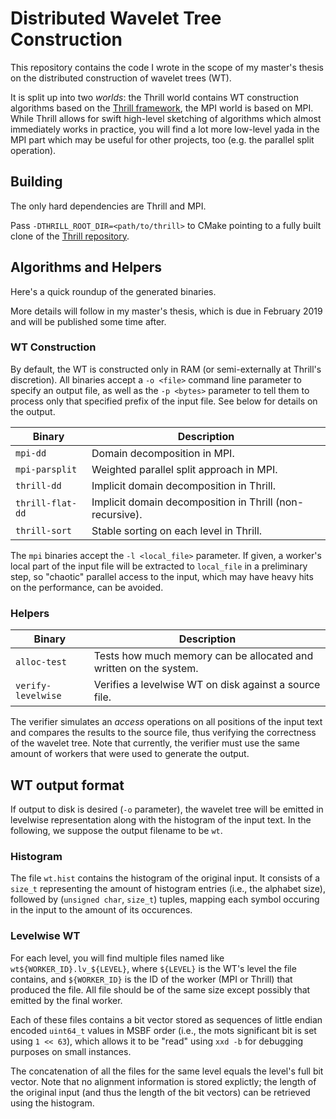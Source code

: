 # Distributed Wavelet Tree Construction
This repository contains the code I wrote in the scope of my master's thesis on the distributed construction of wavelet trees (WT).

It is split up into two *worlds*: the Thrill world contains WT construction algorithms based on the [Thrill framework](http://project-thrill.org/), the MPI world is based on MPI. While Thrill allows for swift high-level sketching of algorithms which almost immediately works in practice, you will find a lot more low-level yada in the MPI part which may be useful for other projects, too (e.g. the parallel split operation).

## Building
The only hard dependencies are Thrill and MPI.

Pass `-DTHRILL_ROOT_DIR=<path/to/thrill>` to CMake pointing to a fully built clone of the [Thrill repository](https://github.com/thrill/thrill).

## Algorithms and Helpers
Here's a quick roundup of the generated binaries.

More details will follow in my master's thesis, which is due in February 2019 and will be published some time after.

### WT Construction
By default, the WT is constructed only in RAM (or semi-externally at Thrill's discretion). All binaries accept a `-o <file>` command line parameter to specify an output file, as well as the `-p <bytes>` parameter to tell them to process only that specified prefix of the input file. See below for details on the output.

Binary | Description
------ | -----------
`mpi-dd` | Domain decomposition in MPI.
`mpi-parsplit` | Weighted parallel split approach in MPI.
`thrill-dd` | Implicit domain decomposition in Thrill.
`thrill-flat-dd` | Implicit domain decomposition in Thrill (non-recursive).
`thrill-sort` | Stable sorting on each level in Thrill.

The `mpi` binaries accept the `-l <local_file>` parameter. If given, a worker's local part of the input file will be extracted to `local_file` in a preliminary step, so "chaotic" parallel access to the input, which may have heavy hits on the performance, can be avoided.

### Helpers
Binary | Description
------ | -----------
`alloc-test` | Tests how much memory can be allocated and written on the system.
`verify-levelwise` | Verifies a levelwise WT on disk against a source file.

The verifier simulates an *access* operations on all positions of the input text and compares the results to the source file, thus verifying the correctness of the wavelet tree. Note that currently, the verifier must use the same amount of workers that were used to generate the output.

## WT output format
If output to disk is desired (`-o` parameter), the wavelet tree will be emitted in levelwise representation along with the histogram of the input text. In the following, we suppose the output filename to be `wt`.

### Histogram
The file `wt.hist` contains the histogram of the original input. It consists of a `size_t` representing the amount of histogram entries (i.e., the alphabet size), followed by (`unsigned char`, `size_t`) tuples, mapping each symbol occuring in the input to the amount of its occurences.

### Levelwise WT
For each level, you will find multiple files named like `wt${WORKER_ID}.lv_${LEVEL}`, where `${LEVEL}` is the WT's level the file contains, and `${WORKER_ID}` is the ID of the worker (MPI or Thrill) that produced the file. All file should be of the same size except possibly that emitted by the final worker.

Each of these files contains a bit vector stored as sequences of little endian encoded `uint64_t` values in MSBF order (i.e., the mots significant bit is set using `1 << 63`), which allows it to be "read" using `xxd -b` for debugging purposes on small instances.

The concatenation of all the files for the same level equals the level's full bit vector. Note that no alignment information is stored explictly; the length of the original input (and thus the length of the bit vectors) can be retrieved using the histogram.
